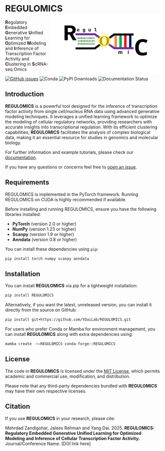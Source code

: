 # REGULOMICS<img src="assets/tool_logo.svg" align="right" width="360" class="no-scaled-link" />
**R**egulatory **E**mbedded **G**enerative **U**nified **L**earning for **O**ptimized **M**odeling and **I**nference of Transcription Factor Activity and **C**lustering in **S**cRNA-seq Omics

[![GitHub issues](https://img.shields.io/github/issues/YDaiLab/REGULOMICS)](https://github.com/YDaiLab/REGULOMICS/issues)
![Conda](https://img.shields.io/conda/dn/conda-forge/REGULOMICS)
![PyPI Downloads](https://img.shields.io/pypi/dm/REGULOMICS)
![Documentation Status](https://readthedocs.org/projects/REGULOMICS/badge/?version=latest)

## Introduction
**REGULOMICS** is a powerful tool designed for the inference of transcription factor activity from single cell/nucleus RNA data using advanced generative modeling techniques. It leverages a unified learning framework to optimize the modeling of cellular regulatory networks, providing researchers with accurate insights into transcriptional regulation. With its efficient clustering capabilities, **REGULOMICS** facilitates the analysis of complex biological data, making it an essential resource for studies in genomics and molecular biology.

For further information and example tutorials, please check our [documentation](https://readthedocs.org/projects/REGULOMICS/badge/?version=latest).

If you have any questions or concerns feel free to [open an issue](https://github.com/YDaiLab/REGULOMICS/issues).

## Requirements
REGULOMICS is implemented in the PyTorch framework. Running REGULOMICS on CUDA is highly recommended if available.

Before installing and running REGULOMICS, ensure you have the following libraries installed:

- **PyTorch** (version 2.0 or higher)
- **NumPy** (version 1.23 or higher)
- **Scanpy** (version 1.9 or higher)
- **Anndata** (version 0.8 or higher)

You can install these dependencies using `pip`:

```bash
pip install torch numpy scanpy anndata
```

## Installation

You can install **REGULOMICS** via pip for a lightweight installation:

```bash
pip install REGULOMICS
```

Alternatively, if you want the latest, unreleased version, you can install it directly from the source on GitHub:

```bash
pip install git+https://github.com/YDaiLab/REGULOMICS.git
```

For users who prefer Conda or Mamba for environment management, you can install **REGULOMICS** along with extra dependencies using:

```bash
mamba create -n=REGULOMICS conda-forge::REGULOMICS
```

## License

The code in **REGULOMICS** is licensed under the [MIT License](https://opensource.org/licenses/MIT), which permits academic and commercial use, modification, and distribution. 

Please note that any third-party dependencies bundled with **REGULOMICS** may have their own respective licenses.

## Citation

If you use **REGULOMICS** in your research, please cite:

Mehrdad Zandigohar, Jalees Rehman and Yang Dai. 2025. **REGULOMICS: Regulatory Embedded Generative Unified Learning for Optimized Modeling and Inference of Cellular Transcription Factor Activity.** Journal/Conference Name. [DOI link here]

